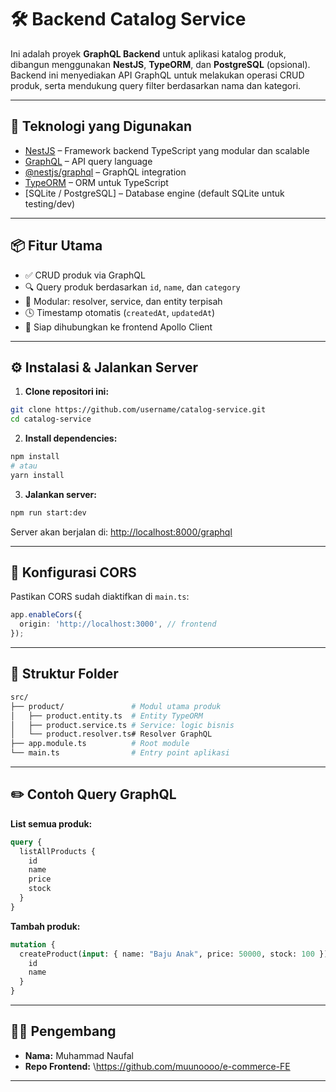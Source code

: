 # 🛠️ Backend Catalog Service

Ini adalah proyek **GraphQL Backend** untuk aplikasi katalog produk, dibangun menggunakan **NestJS**, **TypeORM**, dan **PostgreSQL** (opsional). Backend ini menyediakan API GraphQL untuk melakukan operasi CRUD produk, serta mendukung query filter berdasarkan nama dan kategori.

---

## 🚀 Teknologi yang Digunakan

- [NestJS](https://nestjs.com/) – Framework backend TypeScript yang modular dan scalable
- [GraphQL](https://graphql.org/) – API query language
- [@nestjs/graphql](https://docs.nestjs.com/graphql/quick-start) – GraphQL integration
- [TypeORM](https://typeorm.io/) – ORM untuk TypeScript
- \[SQLite / PostgreSQL] – Database engine (default SQLite untuk testing/dev)

---

## 📦 Fitur Utama

- ✅ CRUD produk via GraphQL
- 🔍 Query produk berdasarkan `id`, `name`, dan `category`
- 🧩 Modular: resolver, service, dan entity terpisah
- 🕓 Timestamp otomatis (`createdAt`, `updatedAt`)
- 📡 Siap dihubungkan ke frontend Apollo Client

---

## ⚙️ Instalasi & Jalankan Server

1. **Clone repositori ini:**

```bash
git clone https://github.com/username/catalog-service.git
cd catalog-service
```

2. **Install dependencies:**

```bash
npm install
# atau
yarn install
```

3. **Jalankan server:**

```bash
npm run start:dev
```

Server akan berjalan di: [http://localhost:8000/graphql](http://localhost:8000/graphql)

---

## 🔐 Konfigurasi CORS

Pastikan CORS sudah diaktifkan di `main.ts`:

```ts
app.enableCors({
  origin: 'http://localhost:3000', // frontend
});
```

---

## 🔧 Struktur Folder

```bash
src/
├── product/               # Modul utama produk
│   ├── product.entity.ts  # Entity TypeORM
│   ├── product.service.ts # Service: logic bisnis
│   └── product.resolver.ts# Resolver GraphQL
├── app.module.ts          # Root module
└── main.ts                # Entry point aplikasi
```

---

## ✏️ Contoh Query GraphQL

**List semua produk:**

```graphql
query {
  listAllProducts {
    id
    name
    price
    stock
  }
}
```

**Tambah produk:**

```graphql
mutation {
  createProduct(input: { name: "Baju Anak", price: 50000, stock: 100 }) {
    id
    name
  }
}
```

---

## 👨‍💻 Pengembang

- **Nama:** Muhammad Naufal
- **Repo Frontend:** \https://github.com/muunoooo/e-commerce-FE

---
